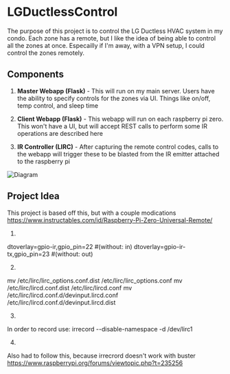 # LGDuctlessControl

The purpose of this project is to control the LG Ductless HVAC system in my condo. Each zone has a remote, but I like the idea of being able to control all the zones at once. Especailly if I'm away, with a VPN setup, I could control the zones remotely.

## Components
1. **Master Webapp (Flask)** - This will run on my main server. Users have the ability to specify controls for the zones via UI. Things like on/off, temp control, and sleep time
  
2. **Client Webapp (Flask)** - This webapp will run on each raspberry pi zero. This won't have a UI, but will accept REST calls to perform some IR operations are described here 

3. **IR Controller (LIRC)** - After capturing the remote control codes, calls to the webapp will trigger these to be blasted from the IR emitter attached to the raspberry pi

![Diagram](https://i.imgur.com/HNisXjo.png)

## Project Idea

This project is based off this, but with a couple modications
https://www.instructables.com/id/Raspberry-Pi-Zero-Universal-Remote/

1. 
dtoverlay=gpio-ir,gpio_pin=22 #(without: in)
dtoverlay=gpio-ir-tx,gpio_pin=23 #(without: out)

2. 
mv /etc/lirc/lirc_options.conf.dist /etc/lirc/lirc_options.conf
mv /etc/lirc/lircd.conf.dist /etc/lirc/lircd.conf
mv /etc/lirc/lircd.conf.d/devinput.lircd.conf /etc/lirc/lircd.conf.d/devinput.lircd.dist

3.
In order to record use:
irrecord --disable-namespace -d /dev/lirc1

4.
Also had to follow this, because irrecrord doesn't work with buster
https://www.raspberrypi.org/forums/viewtopic.php?t=235256
